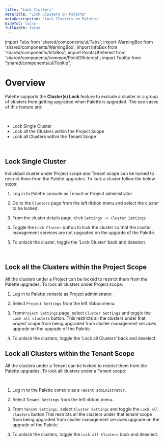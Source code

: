 ```yaml
---
title: "Lock Clusters"
metaTitle: "Lock Clusters on Palette"
metaDescription: "Lock Clusters on Palette"
hideToC: false
fullWidth: false
---
```


import Tabs from 'shared/components/ui/Tabs';
import WarningBox from 'shared/components/WarningBox';
import InfoBox from 'shared/components/InfoBox';
import PointsOfInterest from 'shared/components/common/PointOfInterest';
import Tooltip from "shared/components/ui/Tooltip";


# Overview

Palette supports the **Cluster(s) Lock** feature to exclude a cluster or a group of clusters from getting upgraded when Palette is upgraded. The use cases of this feature are:

<br />

* Lock Single Cluster
* Lock all the Clusters within the Project Scope
* Lock all Clusters within the Tenant Scope

<br />

## Lock Single Cluster

Individual cluster under Project scope and Tenant scope can be locked to restrict them from the Palette upgrades. To lock a cluster follow the below steps:
<br />

1. Log in to Palette console as Tenant or Project administrator.


2. Go to the `Clusters` page from the left ribbon menu and select the cluster to be locked.


3. From the cluster details page, click `Settings -> Cluster Settings`


4. Toggle the `Lock Cluster` button to lock the cluster so that the cluster management services are not upgraded on the upgrade of the Palette.


5. To unlock the cluster, toggle the ‘Lock Cluster’ back and deselect. 

<br />

## Lock all the Clusters within the Project Scope

All the clusters under a Project can be locked to restrict them from the Palette upgrades. To lock all clusters under Project scope:

1. Log in to Palette console as Project administrator.


2. Select `Project Settings` from the left ribbon menu.


3. From`Project Settings` page, select `Cluster Settings` and toggle the `Lock all clusters` button. This restricts all the clusters under that project scope from being upgraded from cluster management services upgrade on the upgrade of the Palette.


4. To unlock the clusters, toggle the ‘Lock all Clusters’ back and deselect. 

## Lock all Clusters within the Tenant Scope


All the clusters under a Tenant can be locked to restrict them from the Palette upgrades. To lock all clusters under a Tenant scope:

<br />

1. Log in to the Palette console as a `Tenant administrator`.


2. Select `Tenant Settings` from the left ribbon menu.


3. From `Tenant Settings,` select `Cluster Settings` and toggle the `Lock all clusters` button.This restricts all the clusters under that tenant scope from being upgraded from cluster management services upgrade on the upgrade of the Palette.


4. To unlock the clusters, toggle the `Lock all Clusters` back and deselect. 





